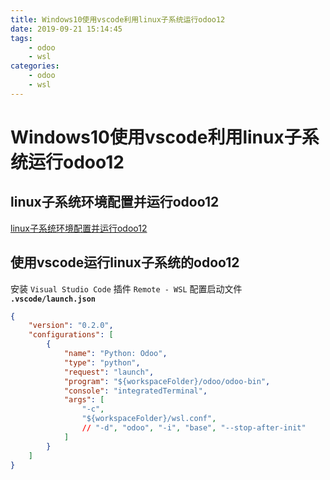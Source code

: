 ```yaml
---
title: Windows10使用vscode利用linux子系统运行odoo12
date: 2019-09-21 15:14:45
tags: 
    - odoo 
    - wsl
categories:
    - odoo 
    - wsl
---
```


# Windows10使用vscode利用linux子系统运行odoo12

## linux子系统环境配置并运行odoo12

[linux子系统环境配置并运行odoo12](http://jcstaff.club/2019/08/25/Run-Odoo-in-Windows-WSL/)

## 使用vscode运行linux子系统的odoo12

安装 `Visual Studio Code` 插件 `Remote - WSL`
配置启动文件
**`.vscode/launch.json`**
```json
{
    "version": "0.2.0",
    "configurations": [
        {
            "name": "Python: Odoo",
            "type": "python",
            "request": "launch",
            "program": "${workspaceFolder}/odoo/odoo-bin",
            "console": "integratedTerminal",
            "args": [
                "-c",
                "${workspaceFolder}/wsl.conf",
                // "-d", "odoo", "-i", "base", "--stop-after-init"
            ]
        }
    ]
}
```